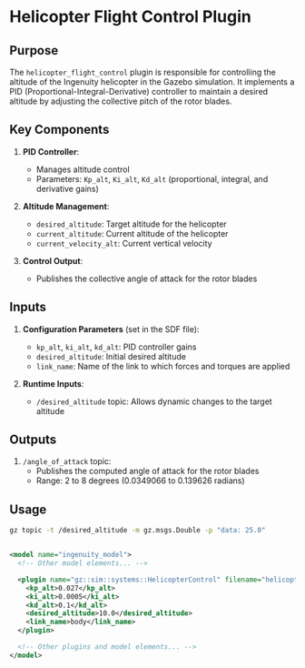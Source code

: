 

# Helicopter Flight Control Plugin

## Purpose
The `helicopter_flight_control` plugin is responsible for controlling the altitude of the Ingenuity helicopter in the Gazebo simulation. It implements a PID (Proportional-Integral-Derivative) controller to maintain a desired altitude by adjusting the collective pitch of the rotor blades.

## Key Components

1. **PID Controller**: 
   - Manages altitude control
   - Parameters: `Kp_alt`, `Ki_alt`, `Kd_alt` (proportional, integral, and derivative gains)

2. **Altitude Management**:
   - `desired_altitude`: Target altitude for the helicopter
   - `current_altitude`: Current altitude of the helicopter
   - `current_velocity_alt`: Current vertical velocity

3. **Control Output**:
   - Publishes the collective angle of attack for the rotor blades

## Inputs

1. **Configuration Parameters** (set in the SDF file):
   - `kp_alt`, `ki_alt`, `kd_alt`: PID controller gains
   - `desired_altitude`: Initial desired altitude
   - `link_name`: Name of the link to which forces and torques are applied

2. **Runtime Inputs**:
   - `/desired_altitude` topic: Allows dynamic changes to the target altitude
 
## Outputs

1. `/angle_of_attack` topic: 
   - Publishes the computed angle of attack for the rotor blades
   - Range: 2 to 8 degrees (0.0349066 to 0.139626 radians)

## Usage

```bash
gz topic -t /desired_altitude -m gz.msgs.Double -p "data: 25.0"
```

```xml

<model name="ingenuity_model">
  <!-- Other model elements... -->

  <plugin name="gz::sim::systems::HelicopterControl" filename="helicopter_flight_control">
    <kp_alt>0.027</kp_alt>
    <ki_alt>0.0005</ki_alt>
    <kd_alt>0.1</kd_alt>
    <desired_altitude>10.0</desired_altitude>
    <link_name>body</link_name>
  </plugin>

  <!-- Other plugins and model elements... -->
</model>

```
